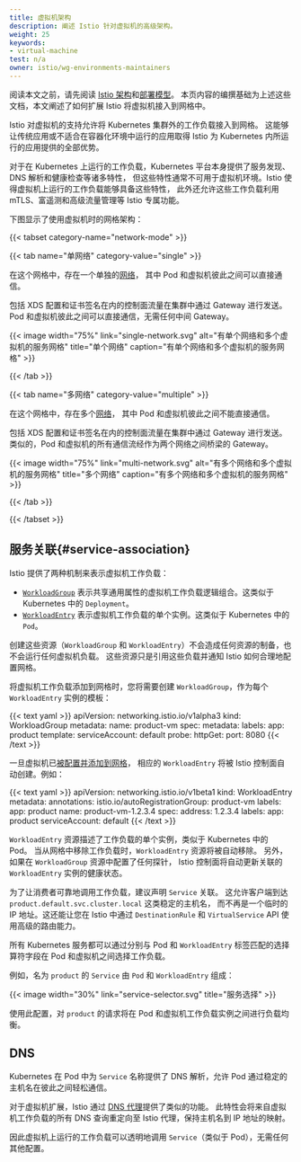 ```yaml
---
title: 虚拟机架构
description: 阐述 Istio 针对虚拟机的高级架构。
weight: 25
keywords:
- virtual-machine
test: n/a
owner: istio/wg-environments-maintainers
---
```


阅读本文之前，请先阅读 [Istio 架构](/zh/docs/ops/deployment/architecture/)和[部署模型](/zh/docs/ops/deployment/deployment-models/)。
本页内容的编撰基础为上述这些文档，本文阐述了如何扩展 Istio 将虚拟机接入到网格中。

Istio 对虚拟机的支持允许将 Kubernetes 集群外的工作负载接入到网格。
这能够让传统应用或不适合在容器化环境中运行的应用取得 Istio 为 Kubernetes 内所运行的应用提供的全部优势。

对于在 Kubernetes 上运行的工作负载，Kubernetes 平台本身提供了服务发现、DNS 解析和健康检查等诸多特性，
但这些特性通常不可用于虚拟机环境。Istio 使得虚拟机上运行的工作负载能够具备这些特性，
此外还允许这些工作负载利用 mTLS、富遥测和高级流量管理等 Istio 专属功能。

下图显示了使用虚拟机时的网格架构：

{{< tabset category-name="network-mode" >}}

{{< tab name="单网络" category-value="single" >}}

在这个网格中，存在一个单独的[网络](/zh/docs/ops/deployment/deployment-models/#network-models)，
其中 Pod 和虚拟机彼此之间可以直接通信。

包括 XDS 配置和证书签名在内的控制面流量在集群中通过 Gateway 进行发送。
Pod 和虚拟机彼此之间可以直接通信，无需任何中间 Gateway。

{{< image width="75%"
    link="single-network.svg"
    alt="有单个网络和多个虚拟机的服务网格"
    title="单个网络"
    caption="有单个网络和多个虚拟机的服务网格"
    >}}

{{< /tab >}}

{{< tab name="多网络" category-value="multiple" >}}

在这个网格中，存在多个[网络](/zh/docs/ops/deployment/deployment-models/#network-models)，
其中 Pod 和虚拟机彼此之间不能直接通信。

包括 XDS 配置和证书签名在内的控制面流量在集群中通过 Gateway 进行发送。
类似的，Pod 和虚拟机的所有通信流经作为两个网络之间桥梁的 Gateway。

{{< image width="75%"
    link="multi-network.svg"
    alt="有多个网络和多个虚拟机的服务网格"
    title="多个网络"
    caption="有多个网络和多个虚拟机的服务网格"
    >}}

{{< /tab >}}

{{< /tabset >}}

## 服务关联{#service-association}

Istio 提供了两种机制来表示虚拟机工作负载：

* [`WorkloadGroup`](/zh/docs/reference/config/networking/workload-group/)
  表示共享通用属性的虚拟机工作负载逻辑组合。这类似于 Kubernetes 中的 `Deployment`。
* [`WorkloadEntry`](/zh/docs/reference/config/networking/workload-entry/)
  表示虚拟机工作负载的单个实例。这类似于 Kubernetes 中的 `Pod`。

创建这些资源（`WorkloadGroup` 和 `WorkloadEntry`）不会造成任何资源的制备，也不会运行任何虚拟机负载。
这些资源只是引用这些负载并通知 Istio 如何合理地配置网格。

将虚拟机工作负载添加到网格时，您将需要创建 `WorkloadGroup`，作为每个 `WorkloadEntry` 实例的模板：

{{< text yaml >}}
apiVersion: networking.istio.io/v1alpha3
kind: WorkloadGroup
metadata:
  name: product-vm
spec:
  metadata:
    labels:
      app: product
  template:
    serviceAccount: default
  probe:
    httpGet:
      port: 8080
{{< /text >}}

一旦虚拟机已[被配置并添加到网格](/zh/docs/setup/install/virtual-machine/#configure-the-virtual-machine)，
相应的 `WorkloadEntry` 将被 Istio 控制面自动创建。例如：

{{< text yaml >}}
apiVersion: networking.istio.io/v1beta1
kind: WorkloadEntry
metadata:
  annotations:
    istio.io/autoRegistrationGroup: product-vm
  labels:
    app: product
  name: product-vm-1.2.3.4
spec:
  address: 1.2.3.4
  labels:
    app: product
  serviceAccount: default
{{< /text >}}

`WorkloadEntry` 资源描述了工作负载的单个实例，类似于 Kubernetes 中的 Pod。
当从网格中移除工作负载时，`WorkloadEntry` 资源将被自动移除。
另外，如果在 `WorkloadGroup` 资源中配置了任何探针，
Istio 控制面将自动更新关联的 `WorkloadEntry` 实例的健康状态。

为了让消费者可靠地调用工作负载，建议声明 `Service` 关联。
这允许客户端到达 `product.default.svc.cluster.local` 这类稳定的主机名，
而不再是一个临时的 IP 地址。这还能让您在 Istio 中通过 `DestinationRule`
和 `VirtualService` API 使用高级的路由能力。

所有 Kubernetes 服务都可以通过分别与 Pod 和 `WorkloadEntry`
标签匹配的选择算符字段在 Pod 和虚拟机之间选择工作负载。

例如，名为 `product` 的 `Service` 由 `Pod` 和 `WorkloadEntry` 组成：

{{< image width="30%"
    link="service-selector.svg"
    title="服务选择"
    >}}

使用此配置，对 `product` 的请求将在 Pod 和虚拟机工作负载实例之间进行负载均衡。

## DNS

Kubernetes 在 Pod 中为 `Service` 名称提供了 DNS 解析，允许 Pod 通过稳定的主机名在彼此之间轻松通信。

对于虚拟机扩展，Istio 通过 [DNS 代理](/zh/docs/ops/configuration/traffic-management/dns-proxy/)提供了类似的功能。
此特性会将来自虚拟机工作负载的所有 DNS 查询重定向至 Istio 代理，保持主机名到 IP 地址的映射。

因此虚拟机上运行的工作负载可以透明地调用 `Service`（类似于 Pod），无需任何其他配置。
